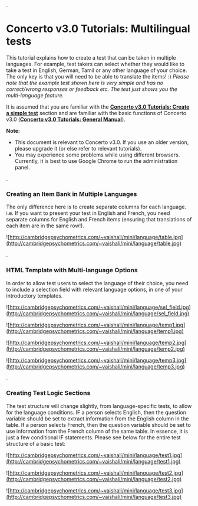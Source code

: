.
# Concerto v3.0 Tutorials: Multilingual tests #

This tutorial explains how to create a test that can be taken in multiple languages. For example, test takers can select whether they would like to take a test in English, German, Tamil or any other language of your choice. The only key is that you will need to be able to translate the items! :) _Please note that the example test shown here is very simple and has no correct/wrong responses or feedback etc. The test just shows you the multi-language feature._

It is assumed that you are familiar with the **[Concerto v3.0 Tutorials: Create a simple test](http://code.google.com/p/concerto-platform/wiki/Concerto3SimpleTest)** section and are familiar with the basic functions of Concerto v3.0 (**[Concerto v3.0 Tutorials: General Manual](http://code.google.com/p/concerto-platform/wiki/Concerto3Tabs)**).

**Note:**
  * This document is relevant to Concerto v3.0. If you use an older version, please upgrade it (or else refer to relevant tutorials).
  * You may experience some problems while using different browsers. Currently, it is best to use Google Chrome to run the administration panel.

.

### Creating an Item Bank in Multiple Languages ###
The only difference here is to create separate columns for each language. i.e. If you want to present your test in English and French, you need separate columns for English and French items (ensuring that translations of each item are in the same row!).

![http://cambridgepsychometrics.com/~vaishali/mini/language/table.jpg](http://cambridgepsychometrics.com/~vaishali/mini/language/table.jpg)

.

### HTML Template with Multi-language Options ###

In order to allow test users to select the language of their choice, you need to include a selection field with relevant language options, in one of your introductory templates.

![http://cambridgepsychometrics.com/~vaishali/mini/language/sel_field.jpg](http://cambridgepsychometrics.com/~vaishali/mini/language/sel_field.jpg)

![http://cambridgepsychometrics.com/~vaishali/mini/language/temp1.jpg](http://cambridgepsychometrics.com/~vaishali/mini/language/temp1.jpg)

![http://cambridgepsychometrics.com/~vaishali/mini/language/temp2.jpg](http://cambridgepsychometrics.com/~vaishali/mini/language/temp2.jpg)

![http://cambridgepsychometrics.com/~vaishali/mini/language/temp3.jpg](http://cambridgepsychometrics.com/~vaishali/mini/language/temp3.jpg)

.

### Creating Test Logic Sections ###

The test structure will change slightly, from language-specific tests, to allow for the language conditions. IF a person selects English, then the question variable should be set to extract information from the English column in the table. If a person selects French, then the question variable should be set to use information from the French column of the same table. In essence, it is just a few conditional IF statements. Please see below for the entire test structure of a basic test:

![http://cambridgepsychometrics.com/~vaishali/mini/language/test1.jpg](http://cambridgepsychometrics.com/~vaishali/mini/language/test1.jpg)

![http://cambridgepsychometrics.com/~vaishali/mini/language/test2.jpg](http://cambridgepsychometrics.com/~vaishali/mini/language/test2.jpg)

![http://cambridgepsychometrics.com/~vaishali/mini/language/test3.jpg](http://cambridgepsychometrics.com/~vaishali/mini/language/test3.jpg)
